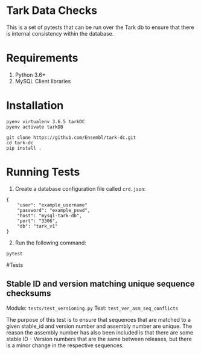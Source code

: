 # Tark Data Checks

This is a set of pytests that can be run over the Tark db to ensure that there is internal consistency within the database.

# Requirements
1. Python 3.6+
2. MySQL Client libraries

# Installation

```
pyenv virtualenv 3.6.5 tarkDC
pyenv activate tarkDB

git clone https://github.com/Ensembl/tark-dc.git
cd tark-dc
pip install .
```

# Running Tests
1. Create a database configuration file called `crd.json`:
```
{
    "user": "example_username"
    "password": "example_pswd",
    "host": "mysql-tark-db",
    "port": "3306",
    "db": "tark_v1"
}
```
2. Run the following command:
```
pytest
```


#Tests

## Stable ID and version matching unique sequence checksums

Module: `tests/test_versioning.py`
Test: `test_ver_asm_seq_conflicts`

The purpose of this test is to ensure that sequences that are matched to a given stable_id and version number and assembly number are unique. The reason the assembly number has also been included is that there are some stable ID - Version numbers that are the same between releases, but there is a minor change in the respective sequences.
